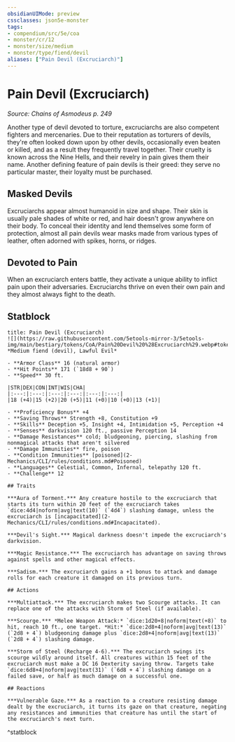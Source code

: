 ```yaml
---
obsidianUIMode: preview
cssclasses: json5e-monster
tags:
- compendium/src/5e/coa
- monster/cr/12
- monster/size/medium
- monster/type/fiend/devil
aliases: ["Pain Devil (Excruciarch)"]
---
```

# Pain Devil (Excruciarch)
*Source: Chains of Asmodeus p. 249*  

Another type of devil devoted to torture, excruciarchs are also competent fighters and mercenaries. Due to their reputation as torturers of devils, they're often looked down upon by other devils, occasionally even beaten or killed, and as a result they frequently travel together. Their cruelty is known across the Nine Hells, and their revelry in pain gives them their name. Another defining feature of pain devils is their greed: they serve no particular master, their loyalty must be purchased.

## Masked Devils

Excruciarchs appear almost humanoid in size and shape. Their skin is usually pale shades of white or red, and hair doesn't grow anywhere on their body. To conceal their identity and lend themselves some form of protection, almost all pain devils wear masks made from various types of leather, often adorned with spikes, horns, or ridges.

## Devoted to Pain

When an excruciarch enters battle, they activate a unique ability to inflict pain upon their adversaries. Excruciarchs thrive on even their own pain and they almost always fight to the death.

## Statblock

```ad-statblock
title: Pain Devil (Excruciarch)
![](https://raw.githubusercontent.com/5etools-mirror-3/5etools-img/main/bestiary/tokens/CoA/Pain%20Devil%20%28Excruciarch%29.webp#token)
*Medium fiend (devil), Lawful Evil*

- **Armor Class** 16 (natural armor)
- **Hit Points** 171 (`18d8 + 90`)
- **Speed** 30 ft.

|STR|DEX|CON|INT|WIS|CHA|
|:---:|:---:|:---:|:---:|:---:|:---:|
|18 (+4)|15 (+2)|20 (+5)|11 (+0)|10 (+0)|13 (+1)|

- **Proficiency Bonus** +4
- **Saving Throws** Strength +8, Constitution +9
- **Skills** Deception +5, Insight +4, Intimidation +5, Perception +4
- **Senses** darkvision 120 ft., passive Perception 14
- **Damage Resistances** cold; bludgeoning, piercing, slashing from nonmagical attacks that aren't silvered
- **Damage Immunities** fire, poison
- **Condition Immunities** [poisoned](2-Mechanics/CLI/rules/conditions.md#Poisoned)
- **Languages** Celestial, Common, Infernal, telepathy 120 ft.
- **Challenge** 12

## Traits

***Aura of Torment.*** Any creature hostile to the excruciarch that starts its turn within 20 feet of the excruciarch takes `dice:4d4|noform|avg|text(10)` (`4d4`) slashing damage, unless the excruciarch is [incapacitated](2-Mechanics/CLI/rules/conditions.md#Incapacitated).

***Devil's Sight.*** Magical darkness doesn't impede the excruciarch's darkvision.

***Magic Resistance.*** The excruciarch has advantage on saving throws against spells and other magical effects.

***Sadism.*** The excruciarch gains a +1 bonus to attack and damage rolls for each creature it damaged on its previous turn.

## Actions

***Multiattack.*** The excruciarch makes two Scourge attacks. It can replace one of the attacks with Storm of Steel (if available).

***Scourge.*** *Melee Weapon Attack:* `dice:1d20+8|noform|text(+8)` to hit, reach 10 ft., one target. *Hit:* `dice:2d8+4|noform|avg|text(13)` (`2d8 + 4`) bludgeoning damage plus `dice:2d8+4|noform|avg|text(13)` (`2d8 + 4`) slashing damage.

***Storm of Steel (Recharge 4-6).*** The excruciarch swings its scourge wildly around itself. All creatures within 15 feet of the excruciarch must make a DC 16 Dexterity saving throw. Targets take `dice:6d8+4|noform|avg|text(31)` (`6d8 + 4`) slashing damage on a failed save, or half as much damage on a successful one.

## Reactions

***Vulnerable Gaze.*** As a reaction to a creature resisting damage dealt by the excruciarch, it turns its gaze on that creature, negating any resistances and immunities that creature has until the start of the excruciarch's next turn.
```
^statblock